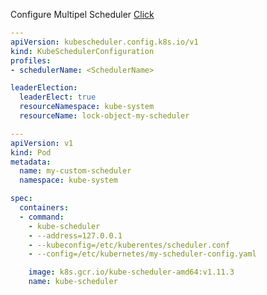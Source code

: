 Configure Multipel Scheduler [Click](https://kubernetes.io/docs/tasks/extend-kubernetes/configure-multiple-schedulers/)

```yaml
---
apiVersion: kubescheduler.config.k8s.io/v1
kind: KubeSchedulerConfiguration
profiles:
- schedulerName: <SchedulerName>

leaderElection:
  leaderElect: true
  resourceNamespace: kube-system
  resourceName: lock-object-my-scheduler
```

```yaml
---
apiVersion: v1
kind: Pod
metadata:
  name: my-custom-scheduler
  namespace: kube-system

spec:
  containers:
  - command:
    - kube-scheduler
    - --address=127.0.0.1
    - --kubeconfig=/etc/kuberentes/scheduler.conf
    - --config=/etc/kubernetes/my-scheduler-config.yaml

    image: k8s.gcr.io/kube-scheduler-amd64:v1.11.3
    name: kube-scheduler
```
